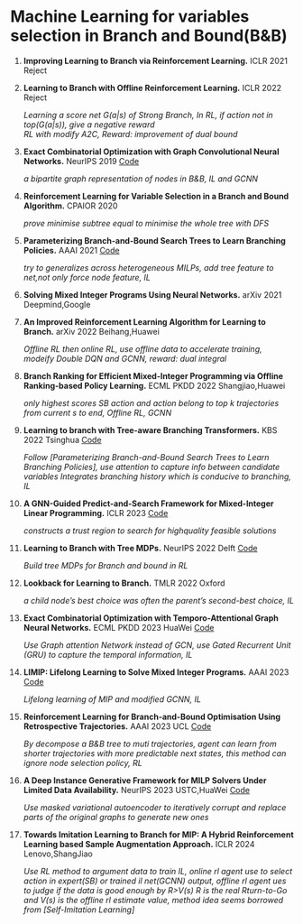 # Machine Learning for variables selection in Branch and Bound(B&B) 

1. **Improving Learning to Branch via Reinforcement Learning.** ICLR 2021 Reject

2. **Learning to Branch with Offline Reinforcement Learning.** ICLR 2022 Reject
   
   *Learning a score net G(a|s) of Strong Branch, In RL, if action not in top(G(a|s)), give a negative reward  
   RL with modify A2C, Reward: improvement of dual bound*   
  
3. **Exact Combinatorial Optimization with Graph Convolutional Neural Networks.** NeurIPS 2019 [Code](https://github.com/ds4dm/learn2branch)
   
   *a bipartite graph representation of nodes in B&B, IL and GCNN*   

4. **Reinforcement Learning for Variable Selection in a Branch and Bound Algorithm.** CPAIOR 2020
   
   *prove minimise subtree equal to minimise the whole tree with DFS*  

5. **Parameterizing Branch-and-Bound Search Trees to Learn Branching Policies.** AAAI 2021 [Code](https://github.com/ds4dm/branch-search-trees)
   
    *try to generalizes across heterogeneous MILPs, add tree feature to net,not only force node feature, IL*

6. **Solving Mixed Integer Programs Using Neural Networks.** arXiv 2021 Deepmind,Google

7. **An Improved Reinforcement Learning Algorithm for Learning to Branch.** arXiv 2022 Beihang,Huawei
    
   *Offline RL then online RL, use offline data to accelerate training, modeify Double DQN and GCNN, reward: dual integral*  

8. **Branch Ranking for Efficient Mixed-Integer Programming via Offline Ranking-based Policy Learning.** ECML PKDD 2022 Shangjiao,Huawei   
    
    *only highest scores SB action and action belong to top k trajectories from current s to end, Offline RL, GCNN*  

9. **Learning to branch with Tree-aware Branching Transformers.** KBS 2022 Tsinghua [Code](https://github.com/linjc16/TBranT)  

   *Follow [Parameterizing Branch-and-Bound Search Trees to Learn Branching Policies], use attention to capture info between candidate variables
   Integrates branching history which is conducive to branching, IL*  

10. **A GNN-Guided Predict-and-Search Framework for Mixed-Integer Linear Programming.** ICLR 2023 [Code](https://github.com/sribdcn/Predict-and-Search_MILP_method)  
    
    *constructs a trust region to search for highquality feasible solutions*  

11. **Learning to Branch with Tree MDPs.** NeurIPS 2022 Delft [Code](https://github.com/lascavana/rl2branch)  
    
    *Build tree MDPs for Branch and bound in RL*  

12. **Lookback for Learning to Branch.** TMLR 2022 Oxford  
    
    *a child node’s best choice was often the parent’s second-best choice, IL*  

13. **Exact Combinatorial Optimization with Temporo-Attentional Graph Neural Networks.** ECML PKDD 2023 HuaWei [Code](https://developer.huaweicloud.com/develop/aigallery/notebook/detail?id=047c6cf2-8463-40d7-b92f-7b2ca998e935)  

    *Use Graph attention Network instead of GCN, use Gated Recurrent Unit (GRU) to capture the temporal information, IL*  

14. **LIMIP: Lifelong Learning to Solve Mixed Integer Programs.** AAAI 2023 [Code](https://github.com/ideaiitd/LiMIP)  

    *Lifelong learning of MIP and modified GCNN, IL*  

15. **Reinforcement Learning for Branch-and-Bound Optimisation Using Retrospective Trajectories.** AAAI 2023 UCL [Code](https://github.com/cwfparsonson/retro_branching)
    
    *By decompose a B&B tree to muti trajectories, agent can learn from shorter trajectories with more predictable next states, this method can ignore node selection policy, RL*  

16. **A Deep Instance Generative Framework for MILP Solvers Under Limited Data Availability.** NeurIPS 2023 USTC,HuaWei [Code](https://miralab-ustc.github.io/L2O-G2MILP)

    *Use masked variational autoencoder to iteratively corrupt and replace parts of the original graphs to generate new ones*

17. **Towards Imitation Learning to Branch for MIP: A Hybrid Reinforcement Learning based Sample Augmentation Approach.** ICLR 2024 Lenovo,ShangJiao

    *Use RL method to argument data to train IL, online rl agent use to select action in expert(SB) or trained il net(GCNN) output, offline rl agent ues to judge if the data is good enough by R>V(s)
    R is the real Rturn-to-Go and V(s) is the offline rl estimate value, method idea seems borrowed from [Self-Imitation Learning]*

    
